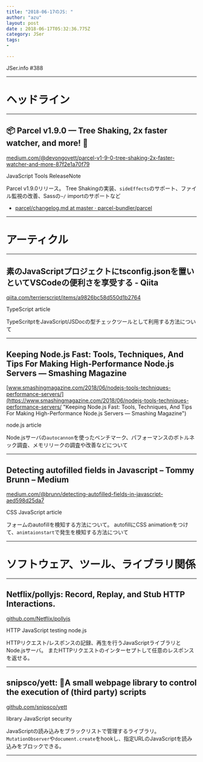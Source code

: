 ```yaml
---
title: "2018-06-17のJS: "
author: "azu"
layout: post
date : 2018-06-17T05:32:36.775Z
category: JSer
tags:
-

---
```


JSer.info #388

----

<h1 class="site-genre">ヘッドライン</h1>

----

## 📦 Parcel v1.9.0 — Tree Shaking, 2x faster watcher, and more! 🚀
[medium.com/@devongovett/parcel-v1-9-0-tree-shaking-2x-faster-watcher-and-more-87f2e1a70f79](https://medium.com/@devongovett/parcel-v1-9-0-tree-shaking-2x-faster-watcher-and-more-87f2e1a70f79 "📦 Parcel v1.9.0 — Tree Shaking, 2x faster watcher, and more! 🚀")
<p class="jser-tags jser-tag-icon"><span class="jser-tag">JavaScript</span> <span class="jser-tag">Tools</span> <span class="jser-tag">ReleaseNote</span></p>

Parcel v1.9.0リリース。
Tree Shakingの実装、`sideEffects`のサポート、ファイル監視の改善、Sassの`~/` importのサポートなど

- [parcel/changelog.md at master · parcel-bundler/parcel](https://github.com/parcel-bundler/parcel/blob/master/changelog.md#190---2018-06-14 "parcel/changelog.md at master · parcel-bundler/parcel")

----
<h1 class="site-genre">アーティクル</h1>

----

## 素のJavaScriptプロジェクトにtsconfig.jsonを置いといてVSCodeの便利さを享受する - Qiita
[qiita.com/terrierscript/items/a9826bc58d550d1b2764](https://qiita.com/terrierscript/items/a9826bc58d550d1b2764 "素のJavaScriptプロジェクトにtsconfig.jsonを置いといてVSCodeの便利さを享受する - Qiita")
<p class="jser-tags jser-tag-icon"><span class="jser-tag">TypeScript</span> <span class="jser-tag">article</span></p>

TypeScritptをJavaScript/JSDocの型チェックツールとして利用する方法について


----

## Keeping Node.js Fast: Tools, Techniques, And Tips For Making High-Performance Node.js Servers — Smashing Magazine
[www.smashingmagazine.com/2018/06/nodejs-tools-techniques-performance-servers/](https://www.smashingmagazine.com/2018/06/nodejs-tools-techniques-performance-servers/ "Keeping Node.js Fast: Tools, Techniques, And Tips For Making High-Performance Node.js Servers — Smashing Magazine")
<p class="jser-tags jser-tag-icon"><span class="jser-tag">node.js</span> <span class="jser-tag">article</span></p>

Node.jsサーバの`autocannon`を使ったベンチマーク、パフォーマンスのボトルネック調査、メモリリークの調査や改善などについて


----

## Detecting autofilled fields in Javascript – Tommy Brunn – Medium
[medium.com/@brunn/detecting-autofilled-fields-in-javascript-aed598d25da7](https://medium.com/@brunn/detecting-autofilled-fields-in-javascript-aed598d25da7 "Detecting autofilled fields in Javascript – Tommy Brunn – Medium")
<p class="jser-tags jser-tag-icon"><span class="jser-tag">CSS</span> <span class="jser-tag">JavaScript</span> <span class="jser-tag">article</span></p>

フォームのautofillを検知する方法について。
autofillにCSS animationをつけて、`animtaionstart`で発生を検知する方法について


----
<h1 class="site-genre">ソフトウェア、ツール、ライブラリ関係</h1>

----

## Netflix/pollyjs: Record, Replay, and Stub HTTP Interactions.
[github.com/Netflix/pollyjs](https://github.com/Netflix/pollyjs "Netflix/pollyjs: Record, Replay, and Stub HTTP Interactions.")
<p class="jser-tags jser-tag-icon"><span class="jser-tag">HTTP</span> <span class="jser-tag">JavaScript</span> <span class="jser-tag">testing</span> <span class="jser-tag">node.js</span></p>

HTTPリクエスト/レスポンスの記録、再生を行うJavaScriptライブラリとNode.jsサーバ。
またHTTPリクエストのインターセプトして任意のレスポンスを返せる。


----

## snipsco/yett: 🔐A small webpage library to control the execution of (third party) scripts
[github.com/snipsco/yett](https://github.com/snipsco/yett "snipsco/yett: 🔐A small webpage library to control the execution of (third party) scripts")
<p class="jser-tags jser-tag-icon"><span class="jser-tag">library</span> <span class="jser-tag">JavaScript</span> <span class="jser-tag">security</span></p>

JavaScriptの読み込みをブラックリストで管理するライブラリ。
`MutationObserver`や`document.create`をhookし、指定URLのJavaScriptを読み込みをブロックできる。


----
